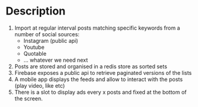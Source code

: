 # Description

1. Import at regular interval posts matching specific keywords from a number of social sources:
   - Instagram (public api)
   - Youtube
   - Quotable
   - ... whatever we need next
2. Posts are stored and organised in a redis store as sorted sets
3. Firebase exposes a public api to retrieve paginated versions of the lists
4. A mobile app displays the feeds and allow to interact with the posts (play video, like etc)
5. There is a slot to display ads every x posts and fixed at the bottom of the screen.
